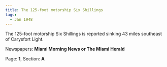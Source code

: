 ```yaml
---  
title: The 125-foot motorship Six Shillings  
tags:  
  - Jan 1948  
---  
```

  
The 125-foot motorship Six Shillings is reported sinking 43 miles southeast of Carysfort Light.  
  
Newspapers: **Miami Morning News or The Miami Herald**  
  
Page: **1**, Section: **A** 
